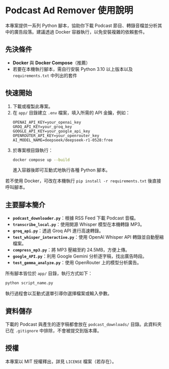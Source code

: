 # Podcast Ad Remover 使用說明

本專案提供一系列 Python 腳本，協助你下載 Podcast 節目、轉錄音檔並分析其中的廣告段落。建議透過 Docker 容器執行，以免安裝複雜的依賴套件。

## 先決條件

- **Docker** 與 **Docker Compose**（推薦）
- 若要在本機執行腳本，需自行安裝 Python 3.10 以上版本以及 `requirements.txt` 中列出的套件

## 快速開始

1. 下載或複製此專案。
2. 在 `app/` 目錄建立 `.env` 檔案，填入所需的 API 金鑰，例如：
   ```env
   OPENAI_API_KEY=your_openai_key
   GROQ_API_KEY=your_groq_key
   GOOGLE_API_KEY=your_google_api_key
   OPENROUTER_API_KEY=your_openrouter_key
   AI_MODEL_NAME=deepseek/deepseek-r1-0528:free
   ```
3. 於專案根目錄執行：
   ```bash
   docker compose up --build
   ```
   進入容器後即可互動式地執行各種 Python 腳本。

若不使用 Docker，可改在本機執行 `pip install -r requirements.txt` 後直接呼叫腳本。

## 主要腳本簡介

- **`podcast_downloader.py`**：根據 RSS Feed 下載 Podcast 音檔。
- **`transcribe_local.py`**：使用開源 Whisper 模型在本機轉錄 MP3。
- **`groq_api.py`**：透過 Groq API 進行高速轉錄。
- **`test_whisper_interactive.py`**：使用 OpenAI Whisper API 轉錄並自動壓縮檔案。
- **`compress_mp3.py`**：將 MP3 壓縮至約 24.5MB，方便上傳。
- **`google_API.py`**：利用 Google Gemini 分析逐字稿，找出廣告時段。
- **`test_gemma_analyze.py`**：使用 OpenRouter 上的模型分析廣告。

所有腳本皆位於 `app/` 目錄，執行方式如下：
```bash
python script_name.py
```
執行過程會以互動式選單引導你選擇檔案或輸入參數。

## 資料儲存

下載的 Podcast 與產生的逐字稿都會放在 `podcast_downloads/` 目錄。此資料夾已在 `.gitignore` 中排除，不會被提交到版本庫。

## 授權

本專案以 MIT 授權釋出，詳見 `LICENSE` 檔案（若存在）。
